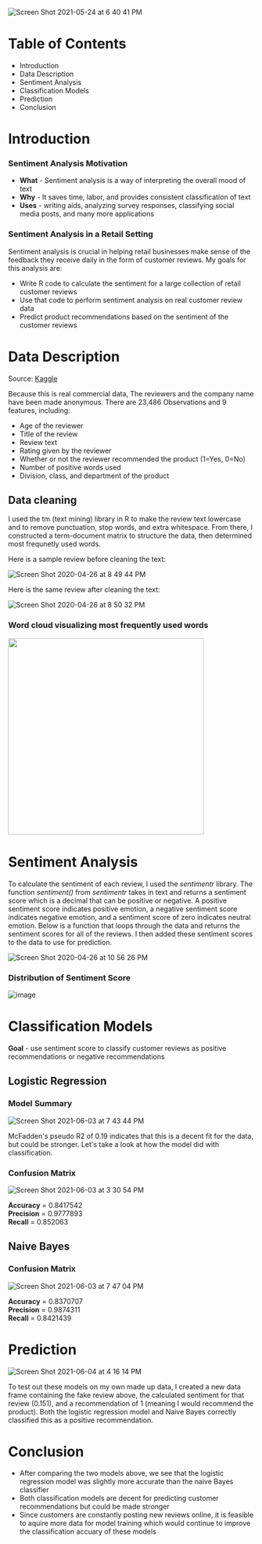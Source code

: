
![Screen Shot 2021-05-24 at 6 40 41 PM](https://user-images.githubusercontent.com/54850909/119419354-b1a3a780-bcbf-11eb-96d7-f5c3ef3565b1.png)

# Table of Contents
* Introduction
* Data Description
* Sentiment Analysis
* Classification Models
* Prediction
* Conclusion

# Introduction

### Sentiment Analysis Motivation

* **What** - Sentiment analysis is a way of interpreting the overall mood of text
* **Why** - It saves time, labor, and provides consistent classification of text
* **Uses** - writing aids, analyzing survey responses, classifying social media posts,  and many more applications

### Sentiment Analysis in a Retail Setting

Sentiment analysis is crucial in helping retail businesses make sense of the feedback they receive daily in the form of customer reviews. My goals for this analysis are:

* Write R code to calculate the sentiment for a large collection of retail customer reviews
* Use that code to perform sentiment analysis on real customer review data
* Predict product recommendations based on the sentiment of the customer reviews

# Data Description

Source: [Kaggle](https://www.kaggle.com/nicapotato/womens-ecommerce-clothing-reviews)

Because this is real commercial data, The reviewers and the company name have been made anonymous. There are 23,486 Observations and 9 features, including:

* Age of the reviewer
* Title of the review
* Review text
* Rating given by the reviewer
* Whether or not the reviewer recommended the product (1=Yes, 0=No)
* Number of positive words used
* Division, class, and department of the product

## Data cleaning

I used the tm (text mining) library in R to make the review text lowercase and to remove punctuation, stop words, and extra whitespace. From there, I constructed a term-document matrix to structure the data, then determined most frequnetly used words.

Here is a sample review before cleaning the text: 

![Screen Shot 2020-04-26 at 8 49 44 PM](https://user-images.githubusercontent.com/54850909/119419496-05ae8c00-bcc0-11eb-8836-fcdf2156ad18.png)


Here is the same review after cleaning the text:

![Screen Shot 2020-04-26 at 8 50 32 PM](https://user-images.githubusercontent.com/54850909/119419529-13641180-bcc0-11eb-8057-12fea95f5d67.png)


### Word cloud visualizing most frequently used words
<img src="https://user-images.githubusercontent.com/54850909/119419732-85d4f180-bcc0-11eb-8f7e-f640d2099682.png" width="400" height="400">

# Sentiment Analysis
To calculate the sentiment of each review, I used the *sentimentr* library. The function *sentiment()* from *sentimentr* takes in text and returns a sentiment score which is a decimal that can be positive or negative. A positive sentiment score indicates positive emotion, a negative sentiment score indicates negative emotion, and a sentiment score of zero indicates neutral emotion. Below is a function that loops through the data and returns the sentiment scores for all of the reviews. I then added these sentiment scores to the data to use for prediction.

![Screen Shot 2020-04-26 at 10 56 26 PM](https://user-images.githubusercontent.com/54850909/119419448-eb74ae00-bcbf-11eb-9708-7d0be01ae036.png)

### Distribution of Sentiment Score
![image](https://user-images.githubusercontent.com/54850909/120730292-cb56a300-c4a6-11eb-995b-71e63aeace6d.png)


# Classification Models

**Goal** - use sentiment score to classify customer reviews as positive recommendations or negative recommendations

## Logistic Regression

### Model Summary
![Screen Shot 2021-06-03 at 7 43 44 PM](https://user-images.githubusercontent.com/54850909/120729251-423e6c80-c4a4-11eb-8e9f-585c2eab9e65.png)

McFadden's pseudo R2 of 0.19 indicates that this is a decent fit for the data, but could be stronger. Let's take a look at how the model did with classification.

### Confusion Matrix
![Screen Shot 2021-06-03 at 3 30 54 PM](https://user-images.githubusercontent.com/54850909/120729331-82055400-c4a4-11eb-90ad-908406cc1d13.png)

**Accuracy** = 0.8417542 \
**Precision** = 0.9777893 \
**Recall** = 0.852063 

## Naive Bayes

### Confusion Matrix
![Screen Shot 2021-06-03 at 7 47 04 PM](https://user-images.githubusercontent.com/54850909/120729333-83cf1780-c4a4-11eb-8f00-9f1bc16df05d.png)

**Accuracy** = 0.8370707 \
**Precision** = 0.9874311 \
**Recall** = 0.8421439 

# Prediction

![Screen Shot 2021-06-04 at 4 16 14 PM](https://user-images.githubusercontent.com/54850909/120863460-35775280-c550-11eb-9227-6a028027d113.png)

To test out these models on my own made up data, I created a new data frame containing the fake review above, the calculated sentiment for that review (0.151), and a recommendation of 1 (meaning I would recommend the product). Both the logistic regression model and Naive Bayes correctly classified this as a positive recommendation.

# Conclusion

* After comparing the two models above, we see that the logistic regression model was slightly more accurate than the naive Bayes classifier
* Both classification models are decent for predicting customer recommendations but could be made stronger
* Since customers are constantly posting new reviews online, it is feasible to aquire more data for model training which would continue to improve the classification accuary of these models

